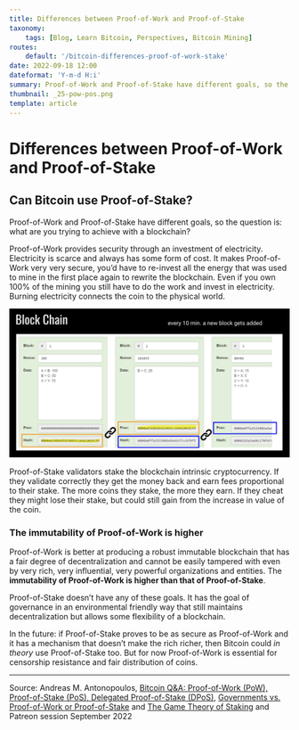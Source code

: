 ```yaml
---
title: Differences between Proof-of-Work and Proof-of-Stake
taxonomy:
    tags: [Blog, Learn Bitcoin, Perspectives, Bitcoin Mining]
routes:
    default: '/bitcoin-differences-proof-of-work-stake'
date: 2022-09-18 12:00
dateformat: 'Y-m-d H:i'
summary: Proof-of-Work and Proof-of-Stake have different goals, so the question is: what are you trying to achieve with a blockchain?
thumbnail: _25-pow-pos.png
template: article
---
```


# Differences between Proof-of-Work and Proof-of-Stake
## Can Bitcoin use Proof-of-Stake?

Proof-of-Work and Proof-of-Stake have different goals, so the question is: what are you trying to achieve with a blockchain? 

Proof-of-Work provides security through an investment of electricity. Electricity is scarce and always has some form of cost. It makes Proof-of-Work very very secure, you’d have to re-invest all the energy that was used to mine in the first place again to rewrite the blockchain. Even if you own 100% of the mining you still have to do the work and invest in electricity. Burning electricity connects the coin to the physical world.

![Blocks are chained together and store transactions in the chronologically correct order - Satoshi Nakamoto called it time chain, Source: Anita Posch, representation of a block chain](_25-pow-pos.png)

Proof-of-Stake validators stake the blockchain intrinsic cryptocurrency. If they validate correctly they get the money back and earn fees proportional to their stake. The more coins they stake, the more they earn. If they cheat they might lose their stake, but could still gain from the increase in value of the coin.

### The immutability of Proof-of-Work is higher
Proof-of-Work is better at producing a robust immutable blockchain that has a fair degree of decentralization and cannot be easily tampered with even by very rich, very influential, very powerful organizations and entities. The **immutability of Proof-of-Work is higher than that of Proof-of-Stake**. 

Proof-of-Stake doesn’t have any of these goals. It has the goal of governance in an environmental friendly way that still maintains decentralization but allows some flexibility of a blockchain. 

In the future: if Proof-of-Stake proves to be as secure as Proof-of-Work and it has a mechanism that doesn’t make the rich richer, then Bitcoin could _in theory_ use Proof-of-Stake too. But for now Proof-of-Work is essential for censorship resistance and fair distribution of coins.

---
<span style="color:font-size:5px">Source: Andreas M. Antonopoulos, <a href="https://www.youtube.com/watch?v=3W_3AQrQEOM">Bitcoin Q&A: Proof-of-Work (PoW), Proof-of-Stake (PoS), Delegated Proof-of-Stake (DPoS)</a>, <a href="https://www.youtube.com/watch?v=qrwgYDAoZV0">Governments vs. Proof-of-Work or Proof-of-Stake</a> and <a href="https://www.youtube.com/watch?v=MHYS0xgZ9dQ">The Game Theory of Staking</a> and Patreon session September 2022
</span>
